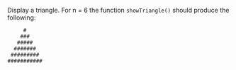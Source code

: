 

Display a triangle. For n = 6 the function `showTriangle()` should produce the
following:

```text
     #
    ###
   #####
  #######
 #########
###########
```

